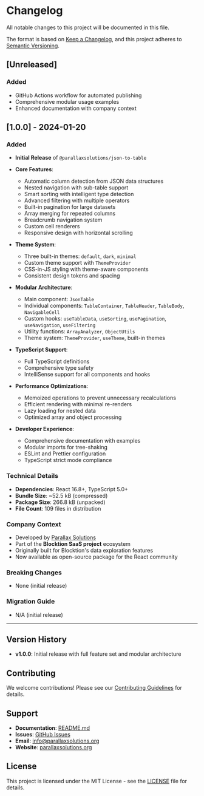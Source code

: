 # Changelog

All notable changes to this project will be documented in this file.

The format is based on [Keep a Changelog](https://keepachangelog.com/en/1.0.0/),
and this project adheres to [Semantic Versioning](https://semver.org/spec/v2.0.0.html).

## [Unreleased]

### Added

- GitHub Actions workflow for automated publishing
- Comprehensive modular usage examples
- Enhanced documentation with company context

## [1.0.0] - 2024-01-20

### Added

- **Initial Release** of `@parallaxsolutions/json-to-table`
- **Core Features**:

  - Automatic column detection from JSON data structures
  - Nested navigation with sub-table support
  - Smart sorting with intelligent type detection
  - Advanced filtering with multiple operators
  - Built-in pagination for large datasets
  - Array merging for repeated columns
  - Breadcrumb navigation system
  - Custom cell renderers
  - Responsive design with horizontal scrolling

- **Theme System**:

  - Three built-in themes: `default`, `dark`, `minimal`
  - Custom theme support with `ThemeProvider`
  - CSS-in-JS styling with theme-aware components
  - Consistent design tokens and spacing

- **Modular Architecture**:

  - Main component: `JsonTable`
  - Individual components: `TableContainer`, `TableHeader`, `TableBody`, `NavigableCell`
  - Custom hooks: `useTableData`, `useSorting`, `usePagination`, `useNavigation`, `useFiltering`
  - Utility functions: `ArrayAnalyzer`, `ObjectUtils`
  - Theme system: `ThemeProvider`, `useTheme`, built-in themes

- **TypeScript Support**:

  - Full TypeScript definitions
  - Comprehensive type safety
  - IntelliSense support for all components and hooks

- **Performance Optimizations**:

  - Memoized operations to prevent unnecessary recalculations
  - Efficient rendering with minimal re-renders
  - Lazy loading for nested data
  - Optimized array and object processing

- **Developer Experience**:
  - Comprehensive documentation with examples
  - Modular imports for tree-shaking
  - ESLint and Prettier configuration
  - TypeScript strict mode compliance

### Technical Details

- **Dependencies**: React 16.8+, TypeScript 5.0+
- **Bundle Size**: ~52.5 kB (compressed)
- **Package Size**: 266.8 kB (unpacked)
- **File Count**: 109 files in distribution

### Company Context

- Developed by [Parallax Solutions](https://parallaxsolutions.org)
- Part of the **Blocktion SaaS project** ecosystem
- Originally built for Blocktion's data exploration features
- Now available as open-source package for the React community

### Breaking Changes

- None (initial release)

### Migration Guide

- N/A (initial release)

---

## Version History

- **v1.0.0**: Initial release with full feature set and modular architecture

## Contributing

We welcome contributions! Please see our [Contributing Guidelines](CONTRIBUTING.md) for details.

## Support

- **Documentation**: [README.md](README.md)
- **Issues**: [GitHub Issues](https://github.com/parallaxsolutions/json-to-table/issues)
- **Email**: info@parallaxsolutions.org
- **Website**: [parallaxsolutions.org](https://parallaxsolutions.org)

## License

This project is licensed under the MIT License - see the [LICENSE](LICENSE) file for details.
